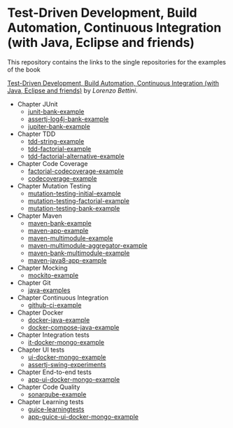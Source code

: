 # Test-Driven Development, Build Automation, Continuous Integration (with Java, Eclipse and friends)

This repository contains the links to the single repositories for the examples of the book

[Test-Driven Development, Build Automation, Continuous Integration (with Java, Eclipse and friends)](https://leanpub.com/tdd-buildautomation-ci)
by _Lorenzo Bettini_.

- Chapter JUnit
  - [junit-bank-example](https://github.com/LorenzoBettini/junit-bank-example)
  - [assertj-log4j-bank-example](https://github.com/LorenzoBettini/assertj-log4j-bank-example)
  - [jupiter-bank-example](https://github.com/LorenzoBettini/jupiter-bank-example)
- Chapter TDD
  - [tdd-string-example](https://github.com/LorenzoBettini/tdd-string-example)
  - [tdd-factorial-example](https://github.com/LorenzoBettini/tdd-factorial-example)
  - [tdd-factorial-alternative-example](https://github.com/LorenzoBettini/tdd-factorial-alternative-example)
- Chapter Code Coverage
  - [factorial-codecoverage-example](https://github.com/LorenzoBettini/factorial-codecoverage-example)
  - [codecoverage-example](https://github.com/LorenzoBettini/codecoverage-example)
- Chapter Mutation Testing
  - [mutation-testing-initial-example](https://github.com/LorenzoBettini/mutation-testing-initial-example)
  - [mutation-testing-factorial-example](https://github.com/LorenzoBettini/mutation-testing-factorial-example)
  - [mutation-testing-bank-example](https://github.com/LorenzoBettini/mutation-testing-bank-example)
- Chapter Maven
  - [maven-bank-example](https://github.com/LorenzoBettini/maven-bank-example)
  - [maven-app-example](https://github.com/LorenzoBettini/maven-app-example)
  - [maven-multimodule-example](https://github.com/LorenzoBettini/maven-multimodule-example)
  - [maven-multimodule-aggregator-example](https://github.com/LorenzoBettini/maven-multimodule-aggregator-example)
  - [maven-bank-multimodule-example](https://github.com/LorenzoBettini/maven-bank-multimodule-example)
  - [maven-java8-app-example](https://github.com/LorenzoBettini/maven-java8-app-example)
- Chapter Mocking
  - [mockito-example](https://github.com/LorenzoBettini/mockito-example)
- Chapter Git
  - [java-examples](https://github.com/LorenzoBettini/java-examples)
- Chapter Continuous Integration
  - [github-ci-example](https://github.com/LorenzoBettini/github-ci-example)
- Chapter Docker
  - [docker-java-example](https://github.com/LorenzoBettini/docker-java-example)
  - [docker-compose-java-example](https://github.com/LorenzoBettini/docker-compose-java-example)
- Chapter Integration tests
  - [it-docker-mongo-example](https://github.com/LorenzoBettini/it-docker-mongo-example)
- Chapter UI tests
  - [ui-docker-mongo-example](https://github.com/LorenzoBettini/ui-docker-mongo-example)
  - [assertj-swing-experiments](https://github.com/LorenzoBettini/assertj-swing-experiments)
- Chapter End-to-end tests
  - [app-ui-docker-mongo-example](https://github.com/LorenzoBettini/app-ui-docker-mongo-example)
- Chapter Code Quality
  - [sonarqube-example](https://github.com/LorenzoBettini/sonarqube-example)
- Chapter Learning tests
  - [guice-learningtests](https://github.com/LorenzoBettini/guice-learningtests)
  - [app-guice-ui-docker-mongo-example](https://github.com/LorenzoBettini/app-guice-ui-docker-mongo-example)

